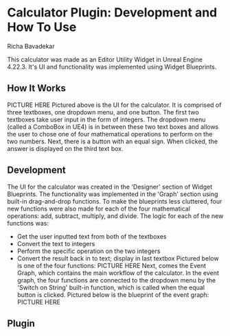 # Calculator Plugin: Development and How To Use
Richa Bavadekar

This calculator was made as an Editor Utility Widget in Unreal Engine 4.22.3. It's UI and functionality was implemented using Widget Blueprints.

## How It Works
PICTURE HERE
Pictured above is the UI for the calculator. It is comprised of three textboxes, one dropdown menu, and one button. The first two textboxes take user input in the form of integers. The dropdown menu (called a ComboBox in UE4) is in between these two text boxes and allows the user to chose one of four mathematical operations to perform on the two numbers. Next, there is a button with an equal sign. When clicked, the answer is displayed on the third text box. 

## Development
The UI for the calculator was created in the 'Designer' section of Widget Blueprints. The functionality was implemented in the 'Graph' section using built-in drag-and-drop functions. To make the blueprints less cluttered, four new functions were also made for each of the four mathematical operations: add, subtract, multiply, and divide. The logic for each of the new functions was:
* Get the user inputted text from both of the textboxes
* Convert the text to integers
* Perform the specific operation on the two integers
* Convert the result back in to text; display in last textbox
Pictured below is one of the four functions:
PICTURE HERE
Next, comes the Event Graph, which contains the main workflow of the calculator. In the event graph, the four functions are connected to the dropdown menu by the 'Switch on String' built-in function, which is called when the equal button is clicked. Pictured below is the blueprint of the event graph:
PICTURE HERE

## Plugin 




